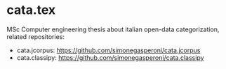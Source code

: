 # cata.tex
MSc Computer engineering thesis about italian open-data categorization, related repositories:
* cata.jcorpus: https://github.com/simonegasperoni/cata.jcorpus
* cata.classipy: https://github.com/simonegasperoni/cata.classipy

